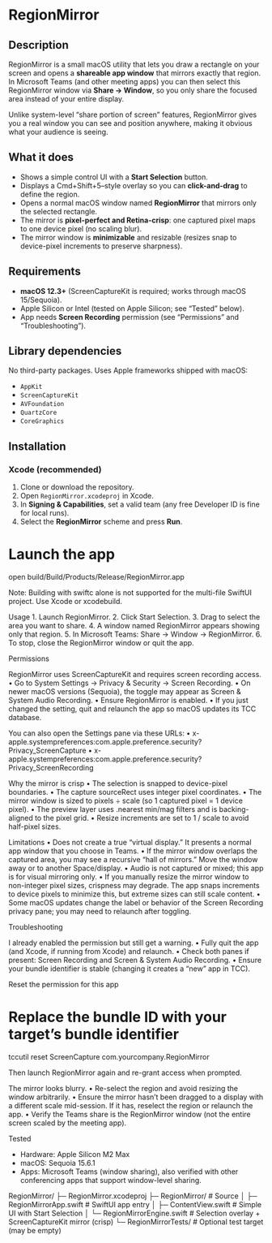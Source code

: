 # RegionMirror

## Description
RegionMirror is a small macOS utility that lets you draw a rectangle on your screen and opens a **shareable app window** that mirrors exactly that region. In Microsoft Teams (and other meeting apps) you can then select this RegionMirror window via **Share → Window**, so you only share the focused area instead of your entire display.

Unlike system-level “share portion of screen” features, RegionMirror gives you a real window you can see and position anywhere, making it obvious what your audience is seeing.

## What it does
- Shows a simple control UI with a **Start Selection** button.
- Displays a Cmd+Shift+5–style overlay so you can **click-and-drag** to define the region.
- Opens a normal macOS window named **RegionMirror** that mirrors only the selected rectangle.
- The mirror is **pixel-perfect and Retina-crisp**: one captured pixel maps to one device pixel (no scaling blur).
- The mirror window is **minimizable** and resizable (resizes snap to device-pixel increments to preserve sharpness).

## Requirements
- **macOS 12.3+** (ScreenCaptureKit is required; works through macOS 15/Sequoia).
- Apple Silicon or Intel (tested on Apple Silicon; see “Tested” below).
- App needs **Screen Recording** permission (see “Permissions” and “Troubleshooting”).

## Library dependencies
No third-party packages. Uses Apple frameworks shipped with macOS:
- `AppKit`
- `ScreenCaptureKit`
- `AVFoundation`
- `QuartzCore`
- `CoreGraphics`

## Installation

### Xcode (recommended)
1. Clone or download the repository.
2. Open `RegionMirror.xcodeproj` in Xcode.
3. In **Signing & Capabilities**, set a valid team (any free Developer ID is fine for local runs).
4. Select the **RegionMirror** scheme and press **Run**.



# Launch the app
open build/Build/Products/Release/RegionMirror.app

Note: Building with swiftc alone is not supported for the multi-file SwiftUI project. Use Xcode or xcodebuild.

Usage
	1.	Launch RegionMirror.
	2.	Click Start Selection.
	3.	Drag to select the area you want to share.
	4.	A window named RegionMirror appears showing only that region.
	5.	In Microsoft Teams: Share → Window → RegionMirror.
	6.	To stop, close the RegionMirror window or quit the app.

Permissions

RegionMirror uses ScreenCaptureKit and requires screen recording access.
	•	Go to System Settings → Privacy & Security → Screen Recording.
	•	On newer macOS versions (Sequoia), the toggle may appear as Screen & System Audio Recording.
	•	Ensure RegionMirror is enabled.
	•	If you just changed the setting, quit and relaunch the app so macOS updates its TCC database.

You can also open the Settings pane via these URLs:
	•	x-apple.systempreferences:com.apple.preference.security?Privacy_ScreenCapture
	•	x-apple.systempreferences:com.apple.preference.security?Privacy_ScreenRecording

Why the mirror is crisp
	•	The selection is snapped to device-pixel boundaries.
	•	The capture sourceRect uses integer pixel coordinates.
	•	The mirror window is sized to pixels ÷ scale (so 1 captured pixel = 1 device pixel).
	•	The preview layer uses .nearest min/mag filters and is backing-aligned to the pixel grid.
	•	Resize increments are set to 1 / scale to avoid half-pixel sizes.

Limitations
	•	Does not create a true “virtual display.” It presents a normal app window that you choose in Teams.
	•	If the mirror window overlaps the captured area, you may see a recursive “hall of mirrors.” Move the window away or to another Space/display.
	•	Audio is not captured or mixed; this app is for visual mirroring only.
	•	If you manually resize the mirror window to non-integer pixel sizes, crispness may degrade. The app snaps increments to device pixels to minimize this, but extreme sizes can still scale content.
	•	Some macOS updates change the label or behavior of the Screen Recording privacy pane; you may need to relaunch after toggling.

Troubleshooting

I already enabled the permission but still get a warning.
	•	Fully quit the app (and Xcode, if running from Xcode) and relaunch.
	•	Check both panes if present: Screen Recording and Screen & System Audio Recording.
	•	Ensure your bundle identifier is stable (changing it creates a “new” app in TCC).

Reset the permission for this app
# Replace the bundle ID with your target’s bundle identifier
tccutil reset ScreenCapture com.yourcompany.RegionMirror

Then launch RegionMirror again and re-grant access when prompted.

The mirror looks blurry.
	•	Re-select the region and avoid resizing the window arbitrarily.
	•	Ensure the mirror hasn’t been dragged to a display with a different scale mid-session. If it has, reselect the region or relaunch the app.
	•	Verify the Teams share is the RegionMirror window (not the entire screen scaled by the meeting app).

Tested
- Hardware: Apple Silicon M2 Max
- macOS: Sequoia 15.6.1
- Apps: Microsoft Teams (window sharing), also verified with other conferencing apps that support window-level sharing.

RegionMirror/
├─ RegionMirror.xcodeproj
├─ RegionMirror/                 # Source
│  ├─ RegionMirrorApp.swift      # SwiftUI app entry
│  ├─ ContentView.swift          # Simple UI with Start Selection
│  └─ RegionMirrorEngine.swift   # Selection overlay + ScreenCaptureKit mirror (crisp)
└─ RegionMirrorTests/            # Optional test target (may be empty)

